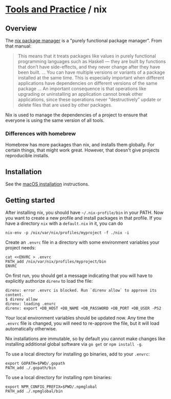 # [Tools and Practice](../README.md) / nix

## Overview

The [nix package manager](https://nixos.org/manual/nix/stable/) is a
"purely functional package manager". From that manual:

> This means that it treats packages like values in purely functional
> programming languages such as Haskell — they are built by functions
> that don’t have side-effects, and they never change after they have
> been built.
> ...
> You can have multiple versions or variants of a package installed at
> the same time. This is especially important when different
> applications have dependencies on different versions of the same
> package
> ...
> An important consequence is that operations like upgrading or
> uninstalling an application cannot break other applications, since
> these operations never “destructively” update or delete files that
> are used by other packages.

Nix is used to manage the dependencies of a project to ensure that
everyone is using the same version of all tools.

### Differences with homebrew

Homebrew has more packages than nix, and installs them globally. For
certain things, that might work great. However, that doesn't give
projects reproducible installs.

## Installation

See the [macOS installation](https://nixos.org/manual/nix/stable/#sect-macos-installation)
instructions.

## Getting started

After installing nix, you should have `~/.nix-profile/bin` in your
PATH. Now you want to create a new profile and install packages in that
profile. If you have a directory `nix` with a `default.nix` in it, you
can do

    nix-env -p /nix/var/nix/profiles/myproject -f ./nix -i

Create an `.envrc` file in a directory with some environment variables your project needs:

```
cat <<ENVRC > .envrc
PATH_add /nix/var/nix/profiles/myproject/bin
ENVRC
```

On first run, you should get a message indicating that you will have to explicitly authorize `direnv` to load the file:

```
direnv: error .envrc is blocked. Run `direnv allow` to approve its content.
$ direnv allow
direnv: loading .envrc
direnv: export +DB_HOST +DB_NAME +DB_PASSWORD +DB_PORT +DB_USER -PS2
```

Your local environment variables should be updated now. Any time the `.envrc` file is changed, you will need to re-approve the file, but it will load automatically otherwise.

Nix installations are immutable, so by default you cannot make changes
like installing additional global software via `go get` or `npm
install -g`.

To use a local directory for installing go binaries, add to your
`.envrc`:

    export GOPATH=$PWD/.gopath
    PATH_add ./.gopath/bin

To use a local directory for installing npm binaries:

    export NPM_CONFIG_PREFIX=$PWD/.npmglobal
    PATH_add ./.npmglobal/bin
